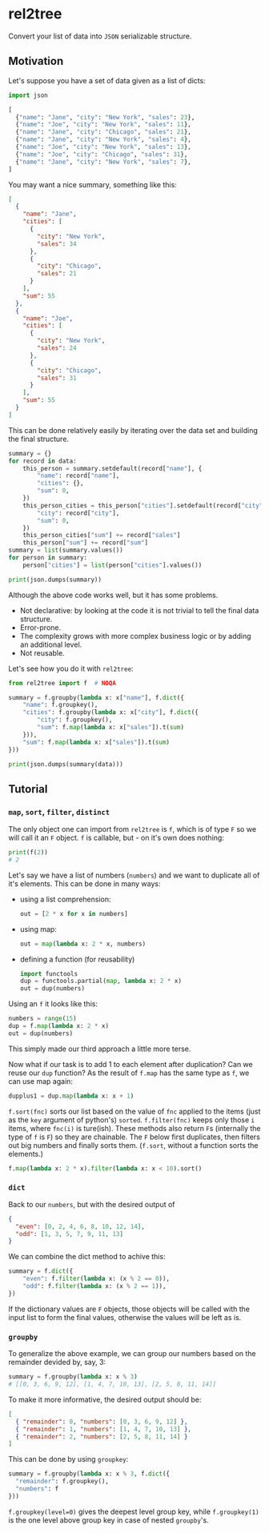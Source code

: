 # rel2tree

Convert your list of data into `JSON` serializable structure.

## Motivation

Let's suppose you have a set of data given as a list of dicts:

```py
import json

[
  {"name": "Jane", "city": "New York", "sales": 23},
  {"name": "Joe", "city": "New York", "sales": 11},
  {"name": "Jane", "city": "Chicago", "sales": 21},
  {"name": "Jane", "city": "New York", "sales": 4},
  {"name": "Joe", "city": "New York", "sales": 13},
  {"name": "Joe", "city": "Chicago", "sales": 31},
  {"name": "Jane", "city": "New York", "sales": 7},
]
```

You may want a nice summary, something like this:

```json
[
  {
    "name": "Jane",
    "cities": [
      {
        "city": "New York",
        "sales": 34
      },
      {
        "city": "Chicago",
        "sales": 21
      }
    ],
    "sum": 55
  },
  {
    "name": "Joe",
    "cities": [
      {
        "city": "New York",
        "sales": 24
      },
      {
        "city": "Chicago",
        "sales": 31
      }
    ],
    "sum": 55
  }
]
```

This can be done relatively easily by iterating over the data
set and building the final structure.

```py
summary = {}
for record in data:
    this_person = summary.setdefault(record["name"], {
        "name": record["name"],
        "cities": {},
        "sum": 0,
    })
    this_person_cities = this_person["cities"].setdefault(record["city"], {
        "city": record["city"],
        "sum": 0,
    })
    this_person_cities["sum"] += record["sales"]
    this_person["sum"] += record["sum"]
summary = list(summary.values())
for person in summary:
    person["cities"] = list(person["cities"].values())

print(json.dumps(summary))
```

Although the above code works well, but it has some problems.

- Not declarative: by looking at the code it is not trivial to tell the final data
  structure.
- Error-prone.
- The complexity grows with more complex business logic
  or by adding an additional level.
- Not reusable.

Let's see how you do it with `rel2tree`:

```py
from rel2tree import f  # NOQA

summary = f.groupby(lambda x: x["name"], f.dict({
    "name": f.groupkey(),
    "cities": f.groupby(lambda x: x["city"], f.dict({
        "city": f.groupkey(),
        "sum": f.map(lambda x: x["sales"]).t(sum)
    })),
    "sum": f.map(lambda x: x["sales"]).t(sum)
}))

print(json.dumps(summary(data)))
```

## Tutorial

### `map`, `sort`, `filter`, `distinct`

The only object one can import from `rel2tree` is `f`, which is of type `F`
so we will call it an `F` object.
`f` is callable, but - on it's own does nothing:

```py
print(f(2))
# 2
```

Let's say we have a list of numbers (`numbers`) and we want
to duplicate all of it's elements. This can be done in many ways:

- using a list comprehension:
  ```py
  out = [2 * x for x in numbers]
  ```
- using map:
  ```py
  out = map(lambda x: 2 * x, numbers)
  ```
- defining a function (for reusability)
  ```py
  import functools
  dup = functools.partial(map, lambda x: 2 * x)
  out = dup(numbers)
  ```

Using an `f` it looks like this:

```py
numbers = range(15)
dup = f.map(lambda x: 2 * x)
out = dup(numbers)
```

This simply made our third approach a little more terse.

Now what if our task is to add 1 to each element after
duplication? Can we reuse our `dup` function? As
the result of `f.map` has the same type as `f`, we can
use map again:

```py
dupplus1 = dup.map(lambda x: x + 1)
```

`f.sort(fnc)` sorts our list based on the value of `fnc`
applied to the items (just as the `key` argument of python's)
`sorted`. `f.filter(fnc)` keeps only those `i` items, where
`fnc(i)` is ture(ish). These methods also return `F`s
(internally the type of `f` is `F`) so they are chainable.
The `F` below first duplicates, then filters out big
numbers and finally sorts them. (`f.sort`, without a function sorts the elements.)

```py
f.map(lambda x: 2 * x).filter(lambda x: x < 10).sort()
```

### `dict`

Back to our `numbers`, but with the desired output of

```json
{
  "even": [0, 2, 4, 6, 8, 10, 12, 14],
  "odd": [1, 3, 5, 7, 9, 11, 13]
}
```

We can combine the dict method to achive this:

```py
summary = f.dict({
    "even": f.filter(lambda x: (x % 2 == 0)),
    "odd": f.filter(lambda x: (x % 2 == 1)),
})
```

If the dictionary values are `F` objects, those objects will be called with
the input list to form the final values, otherwise the values will be left as is.

### `groupby`

To generalize the above example, we can group our numbers based on the remainder
devided by, say, 3:

```py
summary = f.groupby(lambda x: x % 3)
# [[0, 3, 6, 9, 12], [1, 4, 7, 10, 13], [2, 5, 8, 11, 14]]
```

To make it more informative, the desired output should be:

```json
[
  { "remainder": 0, "numbers": [0, 3, 6, 9, 12] },
  { "remainder": 1, "numbers": [1, 4, 7, 10, 13] },
  { "remainder": 2, "numbers": [2, 5, 8, 11, 14] }
]
```

This can be done by using `groupkey`:

```py
summary = f.groupby(lambda x: x % 3, f.dict({
  "remainder": f.groupkey(),
  "numbers": f
}))
```

`f.groupkey(level=0)` gives the deepest level group key, while `f.groupkey(1)`
is the one level above group key in case of nested `groupby`'s.
